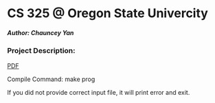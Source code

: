 CS 325 @ Oregon State Univercity
================================
##### Author: Chauncey Yan

### Project Description:
[PDF](./CS325Project2FW17-1.pdf)


Compile Command:
make prog
	
	

If you did not provide correct input file, it will print error and exit. 
